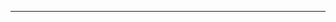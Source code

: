 ---

<script src="https://giscus.app/client.js"
        data-repo="CommandPost/CommandPost"
        data-repo-id="MDEwOlJlcG9zaXRvcnk3NDY0NTk2NQ=="
        data-category="Website Discussion"
        data-category-id="DIC_kwDOBHMBzc4CXFFA"
        data-mapping="pathname"
        data-strict="0"
        data-reactions-enabled="1"
        data-emit-metadata="0"
        data-input-position="bottom"
        data-theme="preferred_color_scheme"
        data-lang="en"
        crossorigin="anonymous"
        async>
</script>